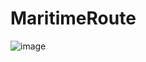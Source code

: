 # MaritimeRoute
 
![image](https://github.com/HenningGC/MaritimeRoute/assets/55255975/c07a685a-5305-4e2d-9be6-f3ca22706aa8)
